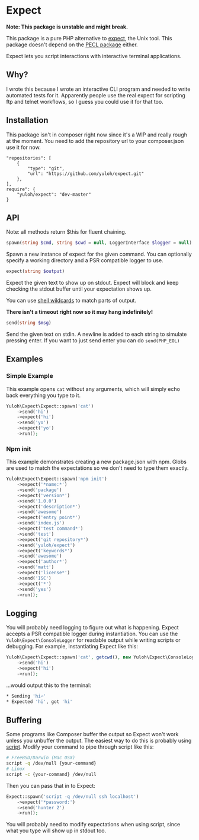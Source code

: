 # Expect

**Note: This package is unstable and might break.**

This package is a pure PHP alternative to [expect](https://en.wikipedia.org/wiki/Expect), the Unix tool.  This package doesn't depend on the [PECL package](https://pecl.php.net/package/expect) either.

Expect lets you script interactions with interactive terminal applications.

## Why?

I wrote this because I wrote an interactive CLI program and needed to write automated tests for it.  Apparently people use the real expect for scripting ftp and telnet workflows, so I guess you could use it for that too.

## Installation

This package isn't in composer right now since it's a WIP and really rough at the moment.  You need to add the repository url to your composer.json use it for now.

```
"repositories": [
    {
        "type": "git",
        "url": "https://github.com/yuloh/expect.git"
    },
],
require": {
    "yuloh/expect": "dev-master"
}
```

## API

Note: all methods return $this for fluent chaining.

```php
spawn(string $cmd, string $cwd = null, LoggerInterface $logger = null)
```

Spawn a new instance of expect for the given command. You can optionally specify a working directory and a PSR compatible logger to use.

```php
expect(string $output)
```

Expect the given text to show up on stdout.  Expect will block and keep checking the stdout buffer until your expectation shows up.

You can use [shell wildcards](http://tldp.org/LDP/GNU-Linux-Tools-Summary/html/x11655.htm) to match parts of output.

**There isn't a timeout right now so it may hang indefinitely!**

```php
send(string $msg)
```

Send the given text on stdin.  A newline is added to each string to simulate pressing enter.  If you want to just send enter you can do `send(PHP_EOL)`

## Examples

### Simple Example

This example opens `cat` without any arguments, which will simply echo back everything you type to it.

```php
Yuloh\Expect\Expect::spawn('cat')
    ->send('hi')
    ->expect('hi')
    ->send('yo')
    ->expect('yo')
    ->run();
```

### Npm init

This example demonstrates creating a new package.json with npm.  Globs are used to match the expectations so we don't need to type them exactly.

```php
Yuloh\Expect\Expect::spawn('npm init')
    ->expect('*name:*')
    ->send('package')
    ->expect('version*')
    ->send('1.0.0')
    ->expect('description*')
    ->send('awesome')
    ->expect('entry point*')
    ->send('index.js')
    ->expect('test command*')
    ->send('test')
    ->expect('git repository*')
    ->send('yuloh/expect')
    ->expect('keywords*')
    ->send('awesome')
    ->expect('author*')
    ->send('matt')
    ->expect('license*')
    ->send('ISC')
    ->expect('*')
    ->send('yes')
    ->run();
```

## Logging

You will probably need logging to figure out what is happening.  Expect accepts a PSR compatible logger during instantiation.  You can use the `Yuloh\Expect\ConsoleLogger` for readable output while writing scripts or debugging.  For example, instantiating Expect like this:

```php
Yuloh\Expect\Expect::spawn('cat', getcwd(), new Yuloh\Expect\ConsoleLogger())
    ->send('hi')
    ->expect('hi')
    ->run();
```

...would output this to the terminal:

```bash
* Sending 'hi⏎'
* Expected 'hi', got 'hi'
```

## Buffering

Some programs like Composer buffer the output so Expect won't work unless you unbuffer the output.  The easiest way to do this is probably using [script](https://en.wikipedia.org/wiki/Script_(Unix)).  Modify your command to pipe through script like this:

```bash
# FreeBSD/Darwin (Mac OSX)
script -q /dev/null {your-command}
# Linux
script -c {your-command} /dev/null
```

Then you can pass that in to Expect:

```php
Expect::spawn('script -q /dev/null ssh localhost')
    ->expect('*password:')
    ->send('hunter 2')
    ->run();
```

You will probably need to modify expectations when using script, since what you type will show up in stdout too.
